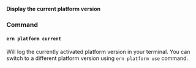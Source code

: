 **Display the current platform version**

### Command

#### `ern platform current`

Will log the currently activated platform version in your terminal. 
You can switch to a different platform version using `ern platform use` command.